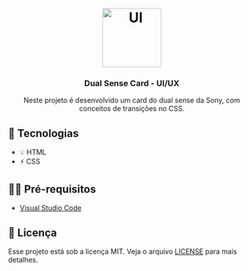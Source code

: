 <h1 align="center">
  <img alt="UI" src="https://o.remove.bg/downloads/0e9cf9bc-5cc8-44c0-a6ad-84bc3376fd91/ui-removebg-preview.png" width="120px" />
</h1>

<h3 align="center">
  Dual Sense Card - UI/UX
</h3>

<p align="center">Neste projeto é desenvolvido um card do dual sense da Sony, com conceitos de transições no CSS.</p>

## 🚀 Tecnologias

- 💡 HTML
- ⚡ CSS 

## ✋🏻 Pré-requisitos

- [Visual Studio Code](https://code.visualstudio.com/)

## 📝 Licença

Esse projeto está sob a licença MIT. Veja o arquivo [LICENSE](LICENSE.md) para mais detalhes.
